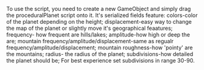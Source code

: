 To use the script, you need to create a new GameObject and simply drag the proceduralPlanet script onto it. It's serialized fields feature: colors-color of the planet depending on the height; displacement-easy way to change the map of the planet or slightly move it's geographical feaatures; frequency- how frequent are hills/lakes; amplitude-how high or deep the are; mountain frequency/amplitude/displacement-same as regualr frequency/amplitude/displacement; mountain roughness-how 'pointy' are the mountains; radius- the radius of the planet; subdivisions-how detailed the planet should be; For best experience set subdivisions in range 30-90.
